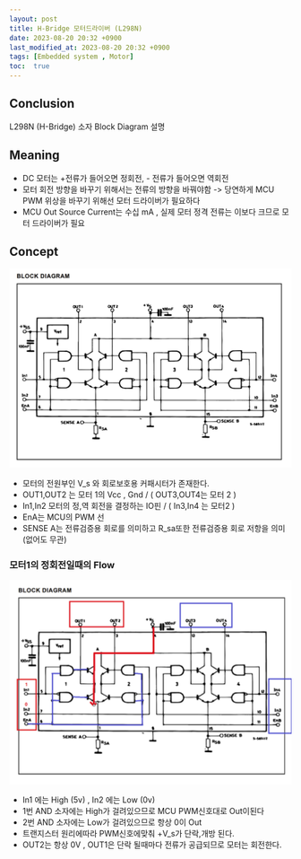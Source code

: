 ```yaml
---
layout: post
title: H-Bridge 모터드라이버 (L298N)
date: 2023-08-20 20:32 +0900
last_modified_at: 2023-08-20 20:32 +0900
tags: [Embedded system , Motor]
toc:  true
---
```

## Conclusion
L298N (H-Bridge) 소자 Block Diagram 설명

## Meaning
- DC 모터는 +전류가 들어오면 정회전, - 전류가 들어오면 역회전
- 모터 회전 방향을 바꾸기 위해서는 전류의 방향을 바꿔야함 -> 당연하게 MCU PWM 위상을 바꾸기 위해선 모터 드라이버가 필요하다
- MCU Out Source Current는 수십 mA , 실제 모터 정격 전류는 이보다 크므로 모터 드라이버가 필요

<!-- ![placeholder](http://placehold.it/800x400 "Large example image") -->

## Concept
![placeholder](/upload_image/h-bridge/h-bridge_1.png "Large example image")

- 모터의 전원부인 V_s 와 회로보호용 커패시터가 존재한다.
- OUT1,OUT2 는 모터 1의 Vcc , Gnd / ( OUT3,OUT4는 모터 2 )
- In1,In2 모터의 정,역 회전을 결정하는 IO핀 / ( In3,In4 는 모터2 )
- EnA는 MCU의 PWM 선
- SENSE A는 전류검증용 회로를 의미하고 R_sa또한 전류검증용 회로 저항을 의미 (없어도 무관)


### 모터1의 정회전일때의 Flow
![placeholder](/upload_image/h-bridge/h-bridge_2.png "Large example image")

- In1 에는 High (5v) , In2 에는 Low (0v)
- 1번 AND 소자에는 High가 걸려있으므로 MCU PWM신호대로 Out이된다
- 2번 AND 소자에는 Low가 걸려있으므로 항상 0이 Out
- 트랜지스터 원리에따라 PWM신호에맞춰 +V_s가 단락,개방 된다.
- OUT2는 항상 0V  , OUT1은 단락 될때마다 전류가 공급되므로 모터는 회전한다. 

